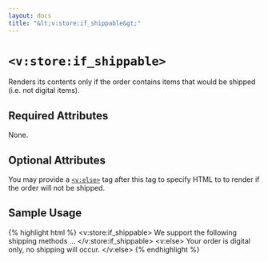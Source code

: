 ```yaml
---
layout: docs
title: "&lt;v:store:if_shippable&gt;"
---
```


# `<v:store:if_shippable>`

Renders its contents only if the order contains items that would be
shipped (i.e. not digital items).

## Required Attributes

None.

## Optional Attributes

You may provide a [`<v:else>`](/v_else/) tag after this tag to specify
HTML to to render if the order will not be shipped.

## Sample Usage

{% highlight html %}
<v:store:if_shippable>
 We support the following shipping methods ...
</v:store:if_shippable>
<v:else>
 Your order is digital only, no shipping will occur.
</v:else>
{% endhighlight %}
